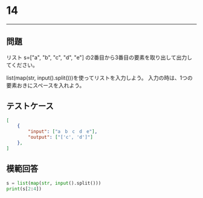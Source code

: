 # 14

---
## 問題

リスト s=["a", "b", "c", "d", "e"] の2番目から3番目の要素を取り出して出力してください。

list(map(str, input().split()))を使ってリストを入力しよう。
入力の時は、1つの要素おきにスペースを入れよう。
## テストケース

```json
[
	{
		"input": ["a　b　c　d　e"],
		"output": ["['c', 'd']"]
  	},
]
```

## 模範回答
```python
s = list(map(str, input().split()))
print(s[2:4])
```